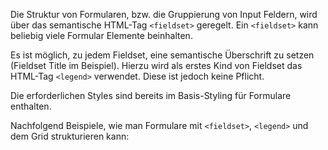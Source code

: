Die Struktur von Formularen, bzw. die Gruppierung von Input Feldern, wird über das semantische HTML-Tag `<fieldset>` geregelt. Ein `<fieldset>` kann beliebig viele Formular Elemente beinhalten.  

Es ist möglich, zu jedem Fieldset, eine semantische Überschrift zu setzen (Fieldset Title im Beispiel). Hierzu wird als erstes Kind von Fieldset das HTML-Tag `<legend>` verwendet. Diese ist jedoch keine Pflicht.

Die erforderlichen Styles sind bereits im Basis-Styling für Formulare enthalten.

Nachfolgend Beispiele, wie man Formulare mit `<fieldset>`, `<legend>` und dem Grid strukturieren kann:
